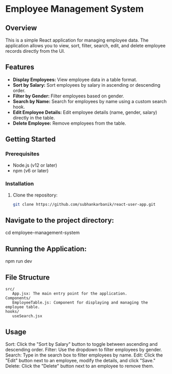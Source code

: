 # Employee Management System

## Overview

This is a simple React application for managing employee data. The application allows you to view, sort, filter, search, edit, and delete employee records directly from the UI.

## Features

- **Display Employees:** View employee data in a table format.
- **Sort by Salary:** Sort employees by salary in ascending or descending order.
- **Filter by Gender:** Filter employees based on gender.
- **Search by Name:** Search for employees by name using a custom search hook.
- **Edit Employee Details:** Edit employee details (name, gender, salary) directly in the table.
- **Delete Employee:** Remove employees from the table.

## Getting Started

### Prerequisites

- Node.js (v12 or later)
- npm (v6 or later)

### Installation

1. Clone the repository:
   ```bash
   git clone https://github.com/subhankarbanik/react-user-app.git

## Navigate to the project directory:
   cd employee-management-system

## Running the Application:
   npm run dev

## File Structure
    src/
       App.jsx: The main entry point for the application.
    Components/
       EmployeeTable.js: Component for displaying and managing the employee table.
    hooks/
       useSearch.jsx
  
## Usage
Sort: Click the "Sort by Salary" button to toggle between ascending and descending order.
Filter: Use the dropdown to filter employees by gender.
Search: Type in the search box to filter employees by name.
Edit: Click the "Edit" button next to an employee, modify the details, and click "Save."
Delete: Click the "Delete" button next to an employee to remove them.

